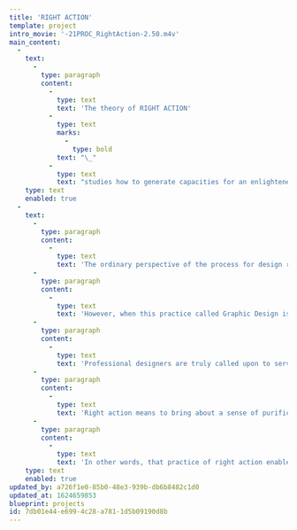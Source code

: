 ```yaml
---
title: 'RIGHT ACTION'
template: project
intro_movie: '-21PROC_RightAction-2.50.m4v'
main_content:
  -
    text:
      -
        type: paragraph
        content:
          -
            type: text
            text: 'The theory of RIGHT ACTION'
          -
            type: text
            marks:
              -
                type: bold
            text: "\_"
          -
            type: text
            text: "studies how to generate capacities for an enlightened process.\_"
    type: text
    enabled: true
  -
    text:
      -
        type: paragraph
        content:
          -
            type: text
            text: 'The ordinary perspective of the process for design reflects an attitude driven mostly from a subjective mindset that reveal the designer’s personal interests and more superficial tendencies to please the client and imitate commercial trends.'
      -
        type: paragraph
        content:
          -
            type: text
            text: 'However, when this practice called Graphic Design is viewed as a truly professional discipline in service of humanity and the world, that design practice becomes Design with a capital D. That practice as a discipline requires a mindset in which objectivity is key. Only in an objective state of mind actions become holistically related, and that requires a process entirely based on Right Action.'
      -
        type: paragraph
        content:
          -
            type: text
            text: 'Professional designers are truly called upon to serve humanity, with objects of design reflecting a critical role in serving human consciousness. In that sense the products created, while perhaps commercially motivated, can also function as the instruments to teach that the beauty of form and their motives will stimulate higher principles for thoughts and actions. Objectivity requires to be truly dedicated to the tasks, being at once detached and neutral to results and at the same time driven by compassion and unity to service on an archetypal endeavor. Only by paying dedicated and full attention in that process to determine the whole reflects Right Action as the fallout from the premise of right motives. From that disciplined approach emerges a full sense of order and harmony to achieve the goal for the highest quality for Design—hence, with a capital D.'
      -
        type: paragraph
        content:
          -
            type: text
            text: 'Right action means to bring about a sense of purification and illumination, along with the attributes of order: refinement, grace, and atonement; and a receptivity to Truth, as an illumined state of awareness and consciousness.'
      -
        type: paragraph
        content:
          -
            type: text
            text: 'In other words, that practice of right action enables the Designer to generate a multi-centered intelligence for a consciousness free from the constraints of pre-conditioned expectations and limited perspectives. From this enlightened process, stemming from an illuminated state of being, endless possibilities are made possible as truly creative results and a depth of value, as objects that become truly POETIC enrichments for society and humanity.'
    type: text
    enabled: true
updated_by: a726f1e0-85b0-48e3-939b-db6b8482c1d0
updated_at: 1624659853
blueprint: projects
id: 7db01e44-e699-4c28-a781-1d5b09190d8b
---
```

